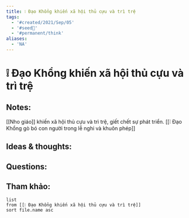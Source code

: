 ```yaml
---
title: ❕ Đạo Khổng khiến xã hội thủ cựu và trì trệ
tags:
  - '#created/2021/Sep/05'
  - '#seed🥜'
  - '#permanent/think'
aliases:
  - 'NA'
---
```

# ❕ Đạo Khổng khiến xã hội thủ cựu và trì trệ

## Notes:
[[Nho giáo]] khiến xã hội thủ cựu và trì trệ, giết chết sự phát triển. [[❕ Đạo Khổng gò bó con người trong lễ nghi và khuôn phép]]

## Ideas & thoughts:

## Questions:


## Tham khảo:
```dataview
list
from [[❕ Đạo Khổng khiến xã hội thủ cựu và trì trệ]]
sort file.name asc
```
